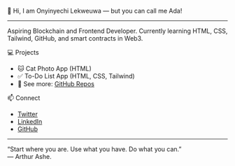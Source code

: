 👋 Hi, I am Onyinyechi Lekweuwa — but you can call me Ada!

---

Aspiring Blockchain and Frontend Developer. Currently learning HTML, CSS, Tailwind, GitHub, and smart contracts in Web3.

💻 Projects
- 🐱 Cat Photo App (HTML)
- ✅ To-Do List App (HTML, CSS, Tailwind)
- 📁 See more: [GitHub Repos](https://github.com/theglobalada?tab=repositories)
  
📫 Connect
- [Twitter](https://x.com/theglobalada)
- [LinkedIn](https://www.linkedin.com/in/onyinyechi-lekweuwa/)
- [GitHub](https://github.com/theglobalada)
---
“Start where you are. Use what you have. Do what you can.”  
  — Arthur Ashe.
